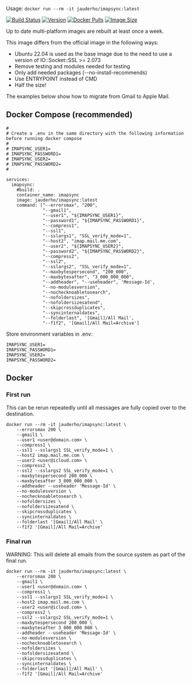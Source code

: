 
Usage: `docker run --rm -it jauderho/imapsync:latest `

[![Build Status](https://github.com/jauderho/dockerfiles/workflows/imapsync/badge.svg)](https://github.com/jauderho/dockerfiles/actions)
[![Version](https://img.shields.io/docker/v/jauderho/imapsync/latest)](https://github.com/imapsync/imapsync/)
[![Docker Pulls](https://img.shields.io/docker/pulls/jauderho/age)](https://hub.docker.com/r/jauderho/imapsync/)
[![Image Size](https://img.shields.io/docker/image-size/jauderho/imapsync/latest)](https://hub.docker.com/r/jauderho/imapsync/)

Up to date multi-platform images are rebuilt at least once a week.

This image differs from the official image in the following ways:
- Ubuntu 22.04 is used as the base image due to the need to use a version of IO::Socket::SSL >= 2.073
- Remove testing and modules needed for testing
- Only add needed packages (--no-install-recommends)
- Use ENTRYPOINT instead of CMD
- Half the size!

The examples below show how to migrate from Gmail to Apple Mail.

## Docker Compose (recommended)

```
#
# Create a .env in the same directory with the following information before running docker compose
#
# IMAPSYNC_USER1=
# IMAPSYNC_PASSWORD1=
# IMAPSYNC_USER2=
# IMAPSYNC_PASSWORD2=
#

services:
  imapsync:
    #build: .
    container_name: imapsync
    image: jauderho/imapsync:latest
    command: ["--errorsmax", "200", 
              "--gmail1", 
              "--user1", "${IMAPSYNC_USER1}", 
              "--password1", "${IMAPSYNC_PASSWORD1}",
              "--compress1", 
              "--ssl1", 
              "--sslargs1", "SSL_verify_mode=1", 
              "--host2", "imap.mail.me.com", 
              "--user2", "${IMAPSYNC_USER2}", 
              "--password2", "${IMAPSYNC_PASSWORD2}", 
              "--compress2", 
              "--ssl2", 
              "--sslargs2", "SSL_verify_mode=1", 
              "--maxbytespersecond", "200_000", 
              "--maxbytesafter", "3_000_000_000", 
              "--addheader", "--useheader", 'Message-Id', 
              "--no-modulesversion", 
              "--nochecknoabletosearch", 
              "--nofoldersizes", 
              "--nofoldersizesatend", 
              "--skipcrossduplicates", 
              "--syncinternaldates", 
              "--folderlast", '[Gmail]/All Mail',  
              "--f1f2", '[Gmail]/All Mail=Archive']
```

Store environment variables in .env:

```
IMAPSYNC_USER1=
IMAPSYNC_PASSWORD1=
IMAPSYNC_USER2=
IMAPSYNC_PASSWORD2=
```

## Docker

### First run
This can be rerun repeatedly until all messages are fully copied over to the destination.

```
docker run --rm -it jauderho/imapsync:latest \
	--errorsmax 200 \
	--gmail1 \
	--user1 <user@domain.com> \
	--compress1 \
	--ssl1 --sslargs1 SSL_verify_mode=1 \
	--host2 imap.mail.me.com \
	--user2 <user@icloud.com> \
	--compress2 \
	--ssl2 --sslargs2 SSL_verify_mode=1 \
	--maxbytespersecond 200_000 \
	--maxbytesafter 3_000_000_000 \
	--addheader --useheader 'Message-Id' \
	--no-modulesversion \
	--nochecknoabletosearch \
	--nofoldersizes \
	--nofoldersizesatend \
	--skipcrossduplicates \
	--syncinternaldates \
	--folderlast '[Gmail]/All Mail' \
	--f1f2 '[Gmail]/All Mail=Archive'
```

### Final run
WARNING: This will delete all emails from the source system as part of the final run.

```
docker run --rm -it jauderho/imapsync:latest \
	--errorsmax 200 \
	--gmail1 \
	--user1 <user@domain.com> \
	--compress1 \
	--ssl1 --sslargs1 SSL_verify_mode=1 \
	--host2 imap.mail.me.com \
	--user2 <user@icloud.com> \
	--compress2 \
	--ssl2 --sslargs2 SSL_verify_mode=1 \
	--maxbytespersecond 200_000 \
	--maxbytesafter 3_000_000_000 \
	--addheader --useheader 'Message-Id' \
	--no-modulesversion \
	--nochecknoabletosearch \
	--nofoldersizes \
	--nofoldersizesatend \
	--skipcrossduplicates \
	--syncinternaldates \
	--folderlast '[Gmail]/All Mail' \
	--f1f2 '[Gmail]/All Mail=Archive'
```
